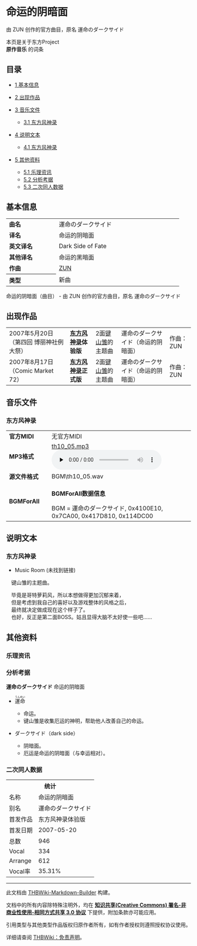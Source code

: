 # 命运的阴暗面

<!-- source html: G:\repos\THBWiki-Markdown-Builder\THBWikiMarkdown\Temp\main\8\8a\ns0%3A%E5%91%BD%E8%BF%90%E7%9A%84%E9%98%B4%E6%9A%97%E9%9D%A2.html -->

由 ZUN 创作的官方曲目，原名 運命のダークサイド

本页是关于东方Project  
 **原作音乐** 的词条

## 目录

- [1 基本信息](#基本信息)
- [2 出现作品](#出现作品)
- [3 音乐文件](#音乐文件)

  - [3.1 东方风神录](#东方风神录)



- [4 说明文本](#说明文本)

  - [4.1 东方风神录](#东方风神录_2)



- [5 其他资料](#其他资料)

  - [5.1 乐理资讯](#乐理资讯)
  - [5.2 分析考据](#分析考据)
  - [5.3 二次同人数据](#二次同人数据)








## 基本信息

<table><tbody><tr><td style="width:120px"><b>曲名</b></td><td style="width:320px">運命のダークサイド</td></tr><tr><td><b>译名</b></td><td>命运的阴暗面</td></tr><tr><td><b>英文译名</b></td><td>Dark Side of Fate</td></tr><tr><td><b>其他译名</b></td><td>命运的黑暗面</td></tr><tr><td><b>作曲</b></td><td><a href="./ZUN.md" title="ZUN">ZUN</a></td></tr><tr><th style="text-align: left;"><b>类型</b></th><td>新曲</td></tr></tbody></table>

命运的阴暗面（曲目） - 由 ZUN 创作的官方曲目，原名 運命のダークサイド

## 出现作品

<table>
<tbody><tr><td>2007年5月20日（第四回 博丽神社例大祭）</td><td><b><a href="./东方风神录.md" title="东方风神录">东方风神录</a>体验版</b></td><td>2面<a href="./键山雏.md" title="键山雏">键山雏</a>的主题曲</td><td style="padding-left:5px;">運命のダークサイド（命运的阴暗面）</td><td style="padding-left:10px;">作曲：ZUN</td></tr>
<tr><td>2007年8月17日（Comic Market 72）</td><td><b><a href="./东方风神录.md" title="东方风神录">东方风神录</a>正式版</b></td><td>2面<a href="./键山雏.md" title="键山雏">键山雏</a>的主题曲</td><td style="padding-left:5px;">運命のダークサイド（命运的阴暗面）</td><td style="padding-left:10px;">作曲：ZUN</td></tr>
</tbody></table>



## 音乐文件

### 东方风神录

<table><tbody><tr class="mw-empty-elt"></tr><tr><td width="100"><b>官方MIDI</b></td><td>无官方MIDI</td></tr><tr><td><b>MP3格式</b></td><td><a href="./文件-th10_05.mp3.md" title="文件:th10 05.mp3">th10_05.mp3</a><br><audio src="https://upload.thwiki.cc/b/b6/th10_05.mp3" loop="" controls="" preload="none"></audio></td></tr><tr><td><b>源文件格式</b></td><td>BGM\th10_05.wav</td></tr><tr><td><b>BGMForAll</b></td><td><div class="mw-collapsible mw-collapsed">
<p><b>BGMForAll数据信息</b>
</p>
<div class="mw-collapsible-content">BGM = 運命のダークサイド, 0x4100E10, 0x7CA00, 0x417D810, 0x114DC00</div>
</div>
</td></tr></tbody></table>



## 说明文本

### 东方风神录
- Music Room (未找到链接)

　键山雏的主题曲。  
  
　毕竟是哥特萝莉风，所以本想做得更加沉郁来着，  
　但是考虑到我自己的喜好以及游戏整体的风格之后，  
　最终就决定做成现在这个样子了。  
　也好，反正是第二面BOSS。姑且显得大脑不太好使一些吧……

## 其他资料

### 乐理资讯

### 分析考据
  
 **運命のダークサイド**  命运的阴暗面
  

- <ruby lang="ja"><rb>運命</rb><rp> (</rp><rt>うんめい</rt><rp>) </rp></ruby>

  - 命运。
  - 键山雏是收集厄运的神明，帮助他人改善自己的命运。

- ダークサイド（dark side）
  - 阴暗面。
  - 厄运是命运的阴暗面（与幸运相对）。



### 二次同人数据

<table><tbody><tr><th colspan="2">统计</th></tr>
<tr><td>名称</td><td>命运的阴暗面</td></tr>
<tr><td>别名</td><td>運命のダークサイド</td></tr>
<tr><td>首发作品</td><td>东方风神录体验版</td></tr>
<tr><td>首发日期</td><td>2007-05-20</td></tr>
<tr><td>总数</td><td>946</td></tr>
<tr><td>Vocal</td><td>334</td></tr>
<tr><td>Arrange</td><td>612</td></tr>
<tr><td>Vocal率</td><td>35.31%</td></tr>
</tbody></table>




  
  

  





---

此文档由 [THBWiki-Markdown-Builder](https://github.com/Delsin-Yu/THBWiki-Markdown-Builder) 构建。

文档中的所有内容除特殊注明外，均在 [**知识共享(Creative Commons) 署名-非商业性使用-相同方式共享 3.0 协议**](https://creativecommons.org/licenses/by-sa/3.0/deed.zh-hans) 下提供，附加条款亦可能应用。

引用类型与其他类型作品版权归原作者所有，如有作者授权则遵照授权协议使用。

详细请查阅 [THBWiki：免责声明](https://thbwiki.cc/THBWiki:%E5%85%8D%E8%B4%A3%E5%A3%B0%E6%98%8E)。

